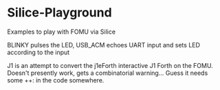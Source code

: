 # Silice-Playground

Examples to play with FOMU via Silice

BLINKY pulses the LED, 
USB_ACM echoes UART input and sets LED according to the input

J1 is an attempt to convert the j1eForth interactive J1 Forth on the FOMU. Doesn't presently work, gets a combinatorial warning... Guess it needs some ++: in the code somewhere.

